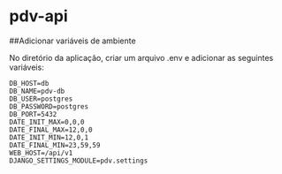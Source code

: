 # pdv-api


##Adicionar variáveis de ambiente

No diretório da aplicação, criar um arquivo .env e adicionar as seguintes variáveis:
```
DB_HOST=db
DB_NAME=pdv-db
DB_USER=postgres
DB_PASSWORD=postgres
DB_PORT=5432
DATE_INIT_MAX=0,0,0
DATE_FINAL_MAX=12,0,0
DATE_INIT_MIN=12,0,1
DATE_FINAL_MIN=23,59,59
WEB_HOST=/api/v1
DJANGO_SETTINGS_MODULE=pdv.settings
```
